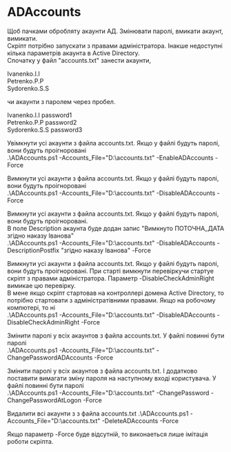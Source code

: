 # ADAccounts
Щоб пачками обробляту акаунти АД. Змінювати паролі, вмикати акаунт, вимикати.   
Скріпт потрібно запускати з правами адміністратора. Інакше недоступні кілька параметрів акаунта в Active Directory.  
Спочатку у файл "accounts.txt" занести акаунти,  

Ivanenko.I.I  
Petrenko.P.P  
Sydorenko.S.S  

чи акаунти з паролем через пробел.  

Ivanenko.I.I password1  
Petrenko.P.P password2  
Sydorenko.S.S password3  

Увімкнути усі акаунти з файла accounts.txt. Якщо у файлі будуть паролі, вони будуть проігноровані  
.\ADAccounts.ps1 -Accounts_File="D:\accounts.txt" -EnableADAccounts -Force

Вимкнути усі акаунти з файла accounts.txt. Якщо у файлі будуть паролі, вони будуть проігноровані  
.\ADAccounts.ps1 -Accounts_File="D:\accounts.txt" -DisableADAccounts -Force

Вимкнути усі акаунти з файла accounts.txt. Якщо у файлі будуть паролі, вони будуть проігноровані.    
В поле Description акаунта буде додан запис "Вимкнуто ПОТОЧНА_ДАТА згідно наказу Іванова"  
.\ADAccounts.ps1 -Accounts_File="D:\accounts.txt" -DisableADAccounts -DescriptionPostfix "згідно наказу Іванова" -Force

Вимкнути усі акаунти з файла accounts.txt. Якщо у файлі будуть паролі, вони будуть проігноровані. При старті вимкнути перевіркучи стартуе скріпт з правами адміністратора. Параметр -DisableCheckAdminRight вимикае цю перевірку.    
В мене якщо скріпт стартовав на контроллері домена Active Directory, то потрібно стартовати з адміністратівними правами. Якщо на робочому компютері, то ні   
.\ADAccounts.ps1 -Accounts_File="D:\accounts.txt" -DisableADAccounts -DisableCheckAdminRight -Force

Змінити паролі у всіх акаунтов з файла accounts.txt. У файлі повинні бути паролі  
.\ADAccounts.ps1 -Accounts_File="D:\accounts.txt" -ChangePasswordADAccounts -Force

Змінити паролі у всіх акаунтов з файла accounts.txt. І додатково поставити вимагати зміну пароля на наступному вході користувача. У файлі повинні бути паролі  
.\ADAccounts.ps1 -Accounts_File="D:\accounts.txt" -ChangePassword -ChangePasswordAtLogon -Force

Видалити всі акаунти з з файла accounts.txt
.\ADAccounts.ps1 -Accounts_File="D:\accounts.txt" -DeleteADAccounts -Force

Якщо параметр -Force буде відсутній, то виконаеться лише імітація роботи скріпта.
